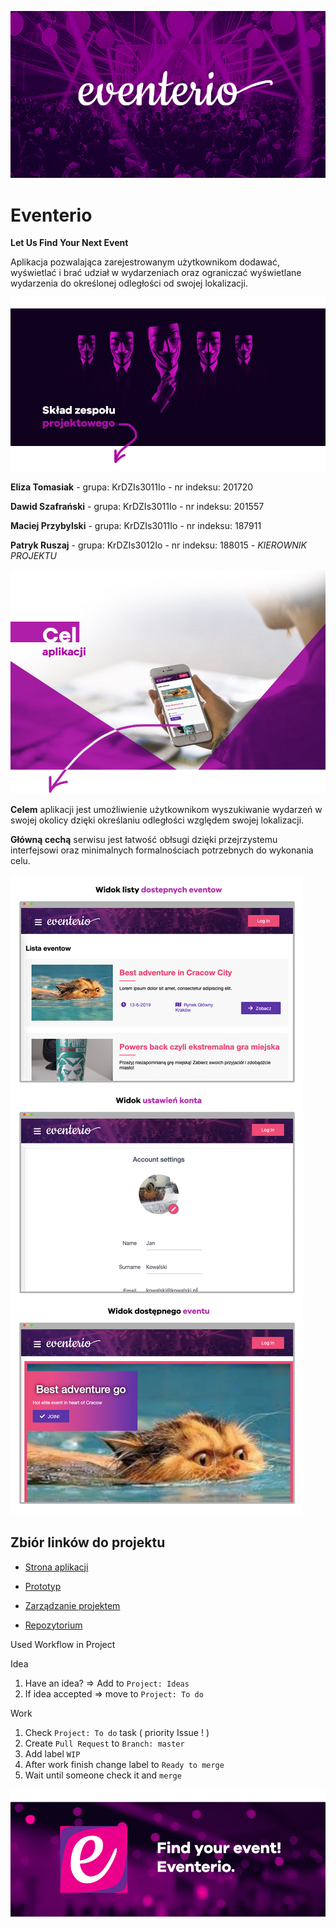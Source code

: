 ![Show Up 1](showup/1_eventerio.jpg)

# Eventerio
**Let Us Find Your Next Event**

Aplikacja pozwalająca zarejestrowanym użytkownikom dodawać, wyświetlać i brać udział w wydarzeniach oraz ograniczać wyświetlane wydarzenia do określonej odległości od swojej lokalizacji.

![Show Up 2](showup/2_eventerio.jpg)

**Eliza Tomasiak** - grupa: KrDZIs3011Io - nr indeksu: 201720

**Dawid Szafrański**  - grupa: KrDZIs3011Io - nr indeksu: 201557

**Maciej Przybylski** - grupa: KrDZIs3011Io - nr indeksu: 187911

**Patryk Ruszaj** - grupa: KrDZIs3012Io - nr indeksu: 188015 - *KIEROWNIK PROJEKTU*

![Show Up 3](showup/3_eventerio.jpg)

**Celem** aplikacji jest umożliwienie użytkownikom wyszukiwanie wydarzeń w swojej okolicy dzięki określaniu odległości względem swojej lokalizacji. 

**Główną cechą** serwisu jest łatwość obłsugi dzięki przejrzystemu interfejsowi oraz minimalnych formalnościach potrzebnych do wykonania celu.

![Show Up 4](showup/4_eventerio.jpg)

## Zbiór linków do projektu

- [Strona aplikacji](https://pwa-test-10466.firebaseapp.com/)

- [Prototyp](https://xd.adobe.com/view/6760066f-6fde-4236-409b-0788d1490c25-1151/)

- [Zarządzanie projektem](https://github.com/sabeq96/Eventerio/projects/1)

- [Repozytorium](https://github.com/sabeq96/Eventerio)

Used Workflow in Project

Idea
1.  Have an idea? => Add to `Project: Ideas`
2.  If idea accepted => move to `Project: To do`

Work
1.  Check `Project: To do` task ( priority Issue ! )
2.  Create `Pull Request` to `Branch: master`
3.  Add label `WIP`
4.  After work finish change label to `Ready to merge`
5.  Wait until someone check it and `merge`

![Show Up 5](showup/5_eventerio.jpg)